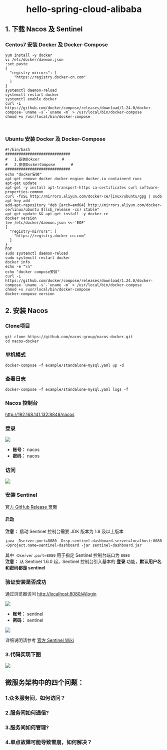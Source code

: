 # <center>hello-spring-cloud-alibaba</center>

## 1. 下载 Nacos 及 Sentinel
### Centos7 安装 Docker 及 Docker-Compose
``` Linux
yum install -y docker
vi /etc/docker/daemon.json
:set paste
{
  "registry-mirrors": [
    "https://registry.docker-cn.com"
  ]
}
systemctl daemon-reload
systemctl restart docker 
systemctl enable docker
curl -L https://github.com/docker/compose/releases/download/1.24.0/docker-compose-`uname -s`-`uname -m` > /usr/local/bin/docker-compose
chmod +x /usr/local/bin/docker-compose



```
### Ubuntu 安装 Docker 及 Docker-Compose
``` Linux
#!/bin/bash
#############################
#	1.安装Dokcer			#
#	2.安装DockerCompose		#
#############################
echo "docker安装"
apt-get remove docker docker-engine docker.io containerd runc
apt-get update
apt-get -y install apt-transport-https ca-certificates curl software-properties-common
curl -fsSL http://mirrors.aliyun.com/docker-ce/linux/ubuntu/gpg | sudo apt-key add -
add-apt-repository "deb [arch=amd64] http://mirrors.aliyun.com/docker-ce/linux/ubuntu $(lsb_release -cs) stable"
apt-get update && apt-get install -y docker-ce
docker version
tee /etc/docker/daemon.json <<-'EOF'
{
  "registry-mirrors": [
    "https://registry.docker-cn.com"
  ]
}
EOF
sudo systemctl daemon-reload
sudo systemctl restart docker
docker info
echo -e "\n"
echo "docker compose安装"
curl -L https://github.com/docker/compose/releases/download/1.24.0/docker-compose-`uname -s`-`uname -m` > /usr/local/bin/docker-compose
chmod +x /usr/local/bin/docker-compose
docker-compose version
```

## 2. 安装 Nacos
### Clone项目
```
git clone https://github.com/nacos-group/nacos-docker.git
cd nacos-docker
```
### 单机模式
```
docker-compose -f example/standalone-mysql.yaml up -d
```
### 查看日志
```
docker-compose -f example/standalone-mysql.yaml logs -f
```
### Nacos 控制台
http://192.168.141.132:8848/nacos

### 登录

![](https://note.youdao.com/yws/public/resource/72f95635f8363518385d47482029c09d/xmlnote/FD767F6C780B4817BEF4287A75C68A51/5053)

- **账号：** nacos
- **密码：** nacos

### 访问

![](https://note.youdao.com/yws/public/resource/72f95635f8363518385d47482029c09d/xmlnote/64D38CD88A9A451C95CBF25B97D57F1B/5055)

### 安装 Sentinel
[官方 GitHub Release 页面](https://github.com/alibaba/Sentinel/releases)

#### 启动
**注意：** 启动 Sentinel 控制台需要 JDK 版本为 1.8 及以上版本
```
java -Dserver.port=8080 -Dcsp.sentinel.dashboard.server=localhost:8080 -Dproject.name=sentinel-dashboard -jar sentinel-dashboard.jar
```
其中 `-Dserver.port=8080` 用于指定 Sentinel 控制台端口为 `8080`<br/>
**注意：** 从 Sentinel 1.6.0 起，Sentinel 控制台引入基本的 **登录** 功能，**默认用户名和密码都是 sentinel**

### 验证安装是否成功

通过浏览器访问 [http://localhost:8080/#/login](http://localhost:8080/#/login)

![](https://note.youdao.com/yws/public/resource/72f95635f8363518385d47482029c09d/xmlnote/3BBAE7AB785742E49C94EB19542C8850/5077)

- **账号：** sentinel
- **密码：** sentinel

![](https://note.youdao.com/yws/public/resource/72f95635f8363518385d47482029c09d/xmlnote/AC4D7C8026C6411ABD70F778A1808685/5079)

详细说明请参考 [官方 Sentinel Wiki](https://github.com/alibaba/Sentinel/wiki)

### 3.代码实现下图
![](https://note.youdao.com/yws/public/resource/72f95635f8363518385d47482029c09d/xmlnote/369960AADEA24BF6A9F0D0823EA3562E/5088)

## 微服务架构中的四个问题：
### 1.众多服务间，如何访问？
### 2.服务间如何通信?
### 3.服务间如何管理?
### 4.单点故障可能导致雪崩，如何解决？